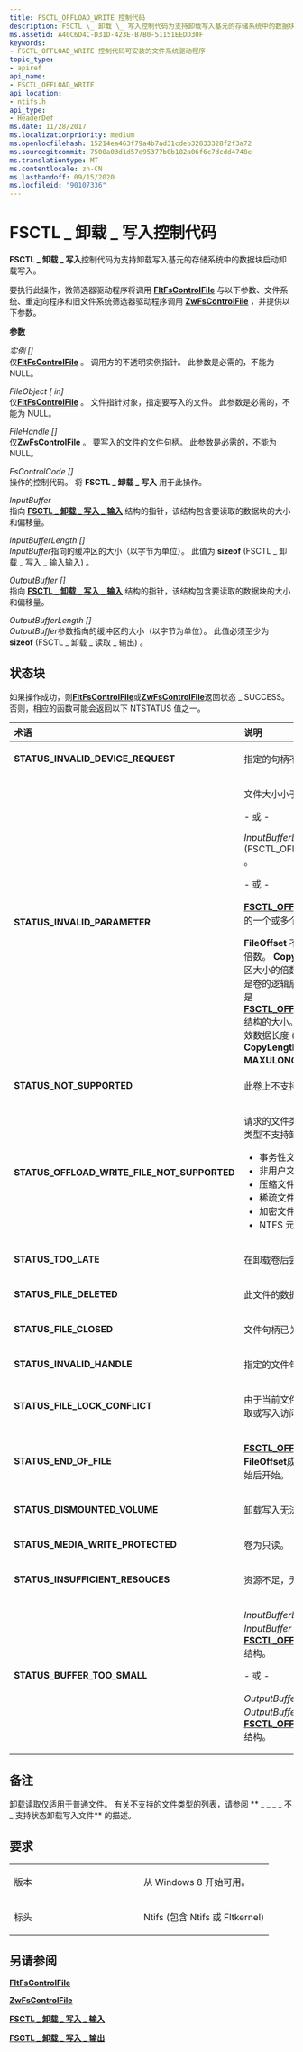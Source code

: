 ```yaml
---
title: FSCTL_OFFLOAD_WRITE 控制代码
description: FSCTL \_ 卸载 \_ 写入控制代码为支持卸载写入基元的存储系统中的数据块启动卸载写入。
ms.assetid: A40C6D4C-D31D-423E-B7B0-51151EEDD30F
keywords:
- FSCTL_OFFLOAD_WRITE 控制代码可安装的文件系统驱动程序
topic_type:
- apiref
api_name:
- FSCTL_OFFLOAD_WRITE
api_location:
- ntifs.h
api_type:
- HeaderDef
ms.date: 11/28/2017
ms.localizationpriority: medium
ms.openlocfilehash: 15214ea463f79a4b7ad31cdeb32833328f2f3a72
ms.sourcegitcommit: 7500a03d1d57e95377b0b182a06f6c7dcdd4748e
ms.translationtype: MT
ms.contentlocale: zh-CN
ms.lasthandoff: 09/15/2020
ms.locfileid: "90107336"
---
```

# <a name="fsctl_offload_write-control-code"></a>FSCTL \_ 卸载 \_ 写入控制代码


**FSCTL \_ 卸载 \_ 写入**控制代码为支持卸载写入基元的存储系统中的数据块启动卸载写入。

要执行此操作，微筛选器驱动程序将调用 [**FltFsControlFile**](/windows-hardware/drivers/ddi/fltkernel/nf-fltkernel-fltfscontrolfile) 与以下参数、文件系统、重定向程序和旧文件系统筛选器驱动程序调用 [**ZwFsControlFile**](/previous-versions/ff566462(v=vs.85)) ，并提供以下参数。

**参数**

<a href="" id="instance--in-"></a>*实例 \[\]*  
仅[**FltFsControlFile**](/windows-hardware/drivers/ddi/fltkernel/nf-fltkernel-fltfscontrolfile) 。 调用方的不透明实例指针。 此参数是必需的，不能为 NULL。

<a href="" id="fileobject--in-"></a>*FileObject \[ in\]*  
仅[**FltFsControlFile**](/windows-hardware/drivers/ddi/fltkernel/nf-fltkernel-fltfscontrolfile) 。 文件指针对象，指定要写入的文件。 此参数是必需的，不能为 NULL。

<a href="" id="filehandle--in-"></a>*FileHandle \[\]*  
仅[**ZwFsControlFile**](/previous-versions/ff566462(v=vs.85)) 。 要写入的文件的文件句柄。 此参数是必需的，不能为 NULL。

<a href="" id="fscontrolcode--in-"></a>*FsControlCode \[\]*  
操作的控制代码。 将 **FSCTL \_ 卸载 \_ 写入** 用于此操作。

<a href="" id="inputbuffer"></a>*InputBuffer*  
指向 [**FSCTL \_ 卸载 \_ 写入 \_ 输入**](/windows-hardware/drivers/ddi/ntifs/ns-ntifs-_fsctl_offload_write_input) 结构的指针，该结构包含要读取的数据块的大小和偏移量。

<a href="" id="inputbufferlength--in-"></a>*InputBufferLength \[\]*  
*InputBuffer*指向的缓冲区的大小（以字节为单位）。 此值为 **sizeof** (FSCTL \_ 卸载 \_ 写入 \_ 输入输入) 。

<a href="" id="outputbuffer--out-"></a>*OutputBuffer \[\]*  
指向 [**FSCTL \_ 卸载 \_ 写入 \_ 输入**](/windows-hardware/drivers/ddi/ntifs/ns-ntifs-_fsctl_offload_write_input) 结构的指针，该结构包含要读取的数据块的大小和偏移量。

<a href="" id="outputbufferlength--out-"></a>*OutputBufferLength \[\]*  
*OutputBuffer*参数指向的缓冲区的大小（以字节为单位）。 此值必须至少为 **sizeof** (FSCTL \_ 卸载 \_ 读取 \_ 输出) 。

<a name="status-block"></a>状态块
------------

如果操作成功，则[**FltFsControlFile**](/windows-hardware/drivers/ddi/fltkernel/nf-fltkernel-fltfscontrolfile)或[**ZwFsControlFile**](/previous-versions/ff566462(v=vs.85))返回状态 \_ SUCCESS。 否则，相应的函数可能会返回以下 NTSTATUS 值之一。

<table>
<colgroup>
<col width="50%" />
<col width="50%" />
</colgroup>
<thead>
<tr class="header">
<th align="left">术语</th>
<th align="left">说明</th>
</tr>
</thead>
<tbody>
<tr class="odd">
<td align="left"><p><strong>STATUS_INVALID_DEVICE_REQUEST</strong></p></td>
<td align="left"><p>指定的句柄不是有效的文件句柄。</p></td>
</tr>
<tr class="even">
<td align="left"><p> <strong>STATUS_INVALID_PARAMETER</strong></p></td>
<td align="left"><p>文件大小小于 PAGE_SIZE。</p>
<p>- 或 -</p>
<p><em>InputBufferLength</em> &lt;<strong>sizeof</strong> (FSCTL_OFFLOAD_WRITE_INPUT) 。</p>
<p>- 或 -</p>
<p><a href="/windows-hardware/drivers/ddi/ntifs/ns-ntifs-_fsctl_offload_write_input" data-raw-source="[&lt;strong&gt;FSCTL_OFFLOAD_WRITE_INPUT&lt;/strong&gt;](/windows-hardware/drivers/ddi/ntifs/ns-ntifs-_fsctl_offload_write_input)"><strong>FSCTL_OFFLOAD_WRITE_INPUT</strong></a>中的一个或多个成员不正确：</p>
<strong>FileOffset</strong> 不是卷的逻辑扇区大小的倍数。
<strong>CopyLength</strong> 不是卷的逻辑扇区大小的倍数。
<strong>TransferOffset</strong> 不是卷的逻辑扇区大小的倍数。
<strong>大小</strong> 不是 <a href="/windows-hardware/drivers/ddi/ntifs/ns-ntifs-_fsctl_offload_write_input" data-raw-source="[&lt;strong&gt;FSCTL_OFFLOAD_WRITE_INPUT&lt;/strong&gt;](/windows-hardware/drivers/ddi/ntifs/ns-ntifs-_fsctl_offload_write_input)"><strong>FSCTL_OFFLOAD_WRITE_INPUT</strong></a> 结构的大小。
<strong>FileOffset</strong> &gt; 文件的有效数据长度 (VDL) 。
<strong>FileOffset</strong> + <strong>CopyLength</strong> &gt; <strong>MAXULONGLONG</strong>。</td>
</tr>
<tr class="odd">
<td align="left"><p><strong>STATUS_NOT_SUPPORTED</strong></p></td>
<td align="left"><p>此卷上不支持卸载读取操作。</p></td>
</tr>
<tr class="even">
<td align="left"><p><strong>STATUS_OFFLOAD_WRITE_FILE_NOT_SUPPORTED</strong></p></td>
<td align="left"><p>请求的文件类型不受支持。 以下文件类型不支持卸载操作：</p>
<ul>
<li>事务性文件 (TxF) </li>
<li>非用户文件</li>
<li>压缩文件</li>
<li>稀疏文件</li>
<li>加密文件</li>
<li>NTFS 元数据文件</li>
</ul></td>
</tr>
<tr class="odd">
<td align="left"><p><strong>STATUS_TOO_LATE</strong></p></td>
<td align="left"><p>在卸载卷后尝试写入操作。</p></td>
</tr>
<tr class="even">
<td align="left"><p><strong>STATUS_FILE_DELETED</strong></p></td>
<td align="left"><p>此文件的数据流无效。</p></td>
</tr>
<tr class="odd">
<td align="left"><p><strong>STATUS_FILE_CLOSED</strong></p></td>
<td align="left"><p>文件句柄已关闭。</p></td>
</tr>
<tr class="even">
<td align="left"><p><strong>STATUS_INVALID_HANDLE</strong></p></td>
<td align="left"><p>指定的文件句柄无效。</p></td>
</tr>
<tr class="odd">
<td align="left"><p><strong>STATUS_FILE_LOCK_CONFLICT</strong></p></td>
<td align="left"><p>由于当前文件锁定状态，无法授予读取或写入访问权限。</p></td>
</tr>
<tr class="even">
<td align="left"><p><strong>STATUS_END_OF_FILE</strong></p></td>
<td align="left"><p><a href="/windows-hardware/drivers/ddi/ntifs/ns-ntifs-_fsctl_offload_write_input" data-raw-source="[&lt;strong&gt;FSCTL_OFFLOAD_WRITE_INPUT&lt;/strong&gt;](/windows-hardware/drivers/ddi/ntifs/ns-ntifs-_fsctl_offload_write_input)"><strong>FSCTL_OFFLOAD_WRITE_INPUT</strong></a>的<strong>FileOffset</strong>成员将在文件尾 (EOF) 开始后开始。</p></td>
</tr>
<tr class="odd">
<td align="left"><p><strong>STATUS_DISMOUNTED_VOLUME</strong></p></td>
<td align="left"><p>卸载写入无法在卸除的卷上发生。</p></td>
</tr>
<tr class="even">
<td align="left"><p><strong>STATUS_MEDIA_WRITE_PROTECTED</strong></p></td>
<td align="left"><p>卷为只读。</p></td>
</tr>
<tr class="odd">
<td align="left"><p><strong>STATUS_INSUFFICIENT_RESOUCES</strong></p></td>
<td align="left"><p>资源不足，无法完成请求。</p></td>
</tr>
<tr class="even">
<td align="left"><p><strong>STATUS_BUFFER_TOO_SMALL</strong></p></td>
<td align="left"><p><em>InputBufferLength</em> 太小， <em>InputBuffer</em> 无法包含 <a href="/windows-hardware/drivers/ddi/ntifs/ns-ntifs-_fsctl_offload_write_input" data-raw-source="[&lt;strong&gt;FSCTL_OFFLOAD_WRITE_INPUT&lt;/strong&gt;](/windows-hardware/drivers/ddi/ntifs/ns-ntifs-_fsctl_offload_write_input)"><strong>FSCTL_OFFLOAD_WRITE_INPUT</strong></a> 结构。</p>
<p>- 或 -</p>
<p><em>OutputBufferLength</em> 太小， <em>OutputBuffer</em> 无法接收 <a href="/windows-hardware/drivers/ddi/ntifs/ns-ntifs-_fsctl_offload_write_output" data-raw-source="[&lt;strong&gt;FSCTL_OFFLOAD_WRITE_OUTPUT&lt;/strong&gt;](/windows-hardware/drivers/ddi/ntifs/ns-ntifs-_fsctl_offload_write_output)"><strong>FSCTL_OFFLOAD_WRITE_OUTPUT</strong></a> 结构。</p></td>
</tr>
</tbody>
</table>

 

<a name="remarks"></a>备注
-------

卸载读取仅适用于普通文件。 有关不支持的文件类型的列表，请参阅 ** \_ \_ \_ \_ 不 \_ 支持状态卸载写入文件** 的描述。

<a name="requirements"></a>要求
------------

<table>
<colgroup>
<col width="50%" />
<col width="50%" />
</colgroup>
<tbody>
<tr class="odd">
<td align="left"><p>版本</p></td>
<td align="left"><p>从 Windows 8 开始可用。</p></td>
</tr>
<tr class="even">
<td align="left"><p>标头</p></td>
<td align="left">Ntifs (包含 Ntifs 或 Fltkernel) </td>
</tr>
</tbody>
</table>

## <a name="see-also"></a>另请参阅


[**FltFsControlFile**](/windows-hardware/drivers/ddi/fltkernel/nf-fltkernel-fltfscontrolfile)

[**ZwFsControlFile**](/previous-versions/ff566462(v=vs.85))

[**FSCTL \_ 卸载 \_ 写入 \_ 输入**](/windows-hardware/drivers/ddi/ntifs/ns-ntifs-_fsctl_offload_write_input)

[**FSCTL \_ 卸载 \_ 写入 \_ 输出**](/windows-hardware/drivers/ddi/ntifs/ns-ntifs-_fsctl_offload_write_output)

